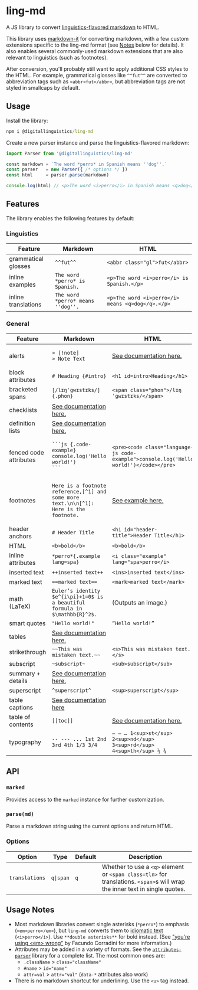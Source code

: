 # ling-md

A JS library to convert [linguistics-flavored markdown][spec] to HTML.

This library uses [markdown-it] for converting markdown, with a few custom extensions specific to the ling-md format (see [Notes](#usage-notes) below for details). It also enables several commonly-used markdown extensions that are also relevant to linguistics (such as footnotes).

After conversion, you'll probably still want to apply additional CSS styles to the HTML. For example, grammatical glosses like `^^fut^^` are converted to abbreviation tags such as `<abbr>fut</abbr>`, but abbreviation tags are not styled in smallcaps by default.

## Usage

Install the library:

```cmd
npm i @digitallinguistics/ling-md
```

Create a new parser instance and parse the linguistics-flavored markdown:

```js
import Parser from '@digitallinguistics/ling-md'

const markdown = `The word *perro* in Spanish means ''dog''.`
const parser   = new Parser({ /* options */ })
const html     = parser.parse(markdown)

console.log(html) // <p>The word <i>perro</i> in Spanish means <q>dog</q>.</p>
```

## Features

The library enables the following features by default:

### Linguistics

| Feature             | Markdown                          | HTML                                             |
| ------------------- | --------------------------------- | ------------------------------------------------ |
| grammatical glosses | `^^fut^^`                         | `<abbr class="gl">fut</abbr>`                    |
| inline examples     | `The word *perro* is Spanish.`    | `<p>The word <i>perro</i> is Spanish.</p>`       |
| inline translations | `The word *perro* means ''dog''.` | `<p>The word <i>perro</i> means <q>dog</q>.</p>` |

### General

| Feature                | Markdown                                                                                                     | HTML                                                                                   |
| ---------------------- | ------------------------------------------------------------------------------------------------------------ | -------------------------------------------------------------------------------------- |
| alerts                 | <pre><code>&gt; [!note]<br>&gt; Note Text</code></pre>                                                       | [See documentation here.][alert]                                                       |
| block attributes       | `# Heading {#intro}`                                                                                         | `<h1 id=intro>Heading</h1>`                                                            |
| bracketed spans        | `[/lɪŋˈɡwɪstɪks/]{.phon}`                                                                                    | `<span class="phon">/lɪŋˈɡwɪstɪks/</span>`                                             |
| checklists             | [See documentation here.][checklists]                                                                        |                                                                                        |
| definition lists       | [See documentation here.][def-lists]                                                                         |                                                                                        |
| fenced code attributes | <pre><code>\```js {.code-example}<br>console.log('Hello world!')<br>```</code></pre>                         | `<pre><code class="language-js code-example">console.log('Hello world!')</code></pre>` |
| footnotes              | <pre><code>Here is a footnote reference,[^1] and some more text.\n\n[^1]: Here is the footnote.</code></pre> | [See example here.][fn]                                                                |
| header anchors         | `# Header Title`                                                                                             | `<h1 id="header-title">Header Title</h1>`                                              |
| HTML                   | `<b>bold</b>`                                                                                                | `<b>bold</b>`                                                                          |
| inline attributes      | `*perro*{.example lang=spa}`                                                                                 | `<i class="example" lang="spa>perro</i>`                                               |
| inserted text          | `++inserted text++`                                                                                          | `<ins>inserted text</ins>`                                                             |
| marked text            | `==marked text==`                                                                                            | `<mark>marked text</mark>`                                                             |
| math (LaTeX)           | `Euler’s identity $e^{i\pi}+1=0$ is a beautiful formula in $\mathbb{R}^2$.`                                  | (Outputs an image.)                                                                    |
| smart quotes           | `"Hello world!"`                                                                                             | `“Hello world!”`                                                                       |
| tables                 | [See documentation here.][tables]                                                                            |                                                                                        |
| strikethrough          | `~~This was mistaken text.~~`                                                                                | `<s>This was mistaken text.</s>`                                                       |
| subscript              | `~subscript~`                                                                                                | `<sub>subscript</sub>`                                                                 |
| summary + details      | [See documentation here.][summary-details]                                                                   |                                                                                        |
| superscript            | `^superscript^`                                                                                              | `<sup>superscript</sup>`                                                               |
| table captions         | [See documentation here][table-captions]                                                                     |                                                                                        |
| table of contents      | `[[toc]]`                                                                                                    | [See documentation here.][toc]                                                         |
| typography             | `-- --- ... 1st 2nd 3rd 4th 1/3 3/4`                                                                         | `– — … 1<sup>st</sup> 2<sup>nd</sup> 3<sup>rd</sup> 4<sup>th</sup> ⅓ ¾`                |

## API

### `marked`

Provides access to the `marked` instance for further customization.

### `parse(md)`

Parse a markdown string using the current options and return HTML.

### Options

| Option         | Type      | Default | Description                                                                                                                 |
| -------------- | --------- | ------- | --------------------------------------------------------------------------------------------------------------------------- |
| `translations` | `q\|span` | `q`     | Whether to use a `<q>` element or `<span class=tln>` for translations. `<span>`s will wrap the inner text in single quotes. |

## Usage Notes

- Most markdown libraries convert single asterisks (`*perro*`) to emphasis (`<em>perro</em>`), but `ling-md` converts them to [idiomatic text][i] (`<i>perro</i>`). Use `**double asterisks**` for bold instead. (See ["you're using &lt;em&gt; wrong"][em-article] by Facundo Corradini for more information.)
- Attributes may be added in a variety of formats. See the [`attributes-parser`][attrs-parser] library for a complete list. The most common ones are:
  - `.className` > `class="className"`
  - `#name` > `id="name"`
  - `attr=val` > `attr="val"` (`data-*` attributes also work)
- There is no markdown shortcut for underlining. Use the `<u>` tag instead.

<!-- LINKS -->
[alert]:           https://docs.github.com/en/get-started/writing-on-github/getting-started-with-writing-and-formatting-on-github/basic-writing-and-formatting-syntax#alerts
[attrs-parser]:    https://www.npmjs.com/package/attributes-parser
[checklists]:      https://www.markdownguide.org/extended-syntax/#task-lists
[def-lists]:       https://pandoc.org/MANUAL.html#definition-lists
[em-article]:      https://blog.logrocket.com/youre-using-em-wrong/
[fn]:              https://www.npmjs.com/package/markdown-it-footnote
[i]:               https://developer.mozilla.org/en-US/docs/Web/HTML/Element/i
[markdown-it]:     https://github.com/markdown-it/markdown-it#readme
[spec]:            https://github.com/digitallinguistics/ling-markdown-spec
[summary-details]: https://www.npmjs.com/package/markdown-it-collapsible
[table-captions]:  https://github.com/martinring/markdown-it-table-captions
[tables]:          https://www.markdownguide.org/extended-syntax/#tables
[toc]:             https://www.npmjs.com/package/markdown-it-table-of-contents
